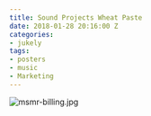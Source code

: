 ```yaml
---
title: Sound Projects Wheat Paste
date: 2018-01-28 20:16:00 Z
categories:
- jukely
tags:
- posters
- music
- Marketing
---
```


![msmr-billing.jpg](/uploads/msmr-billing.jpg)